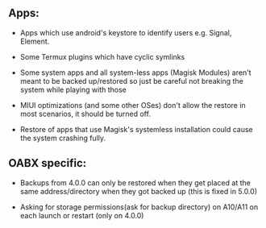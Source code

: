 ## Apps:

* Apps which use android's keystore to identify users e.g. Signal, Element.

* Some Termux plugins which have cyclic symlinks

* Some system apps and all system-less apps (Magisk Modules) aren't meant to be backed up/restored so just be careful not breaking the system while playing with those

* MIUI optimizations (and some other OSes) don't allow the restore in most scenarios, it should be turned off.

* Restore of apps that use Magisk's systemless installation could cause the system crashing fully.

## OABX specific:

* Backups from 4.0.0 can only be restored when they get placed at the same address/directory when they got backed up (this is fixed in 5.0.0)

* Asking for storage permissions(ask for backup directory) on A10/A11 on each launch or restart (only on 4.0.0)
